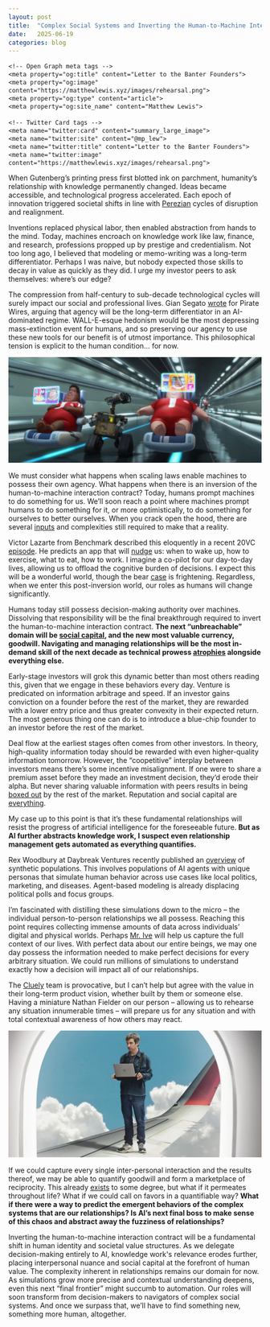 ```yaml
---
layout: post
title:  "Complex Social Systems and Inverting the Human-to-Machine Interaction Contract"
date:   2025-06-19
categories: blog
---
```


<head>
    <!-- Existing meta tags -->
    <meta charset="UTF-8">
    <meta name="viewport" content="width=device-width, initial-scale=1.0">
    
    <!-- Open Graph meta tags -->
    <meta property="og:title" content="Letter to the Banter Founders">
    <meta property="og:image" content="https://matthewlewis.xyz/images/rehearsal.png">
    <meta property="og:type" content="article">
    <meta property="og:site_name" content="Matthew Lewis">
    
    <!-- Twitter Card tags -->
    <meta name="twitter:card" content="summary_large_image">
    <meta name="twitter:site" content="@mp_lew">
    <meta name="twitter:title" content="Letter to the Banter Founders">
    <meta name="twitter:image" content="https://matthewlewis.xyz/images/rehearsal.png">
</head>
<!-- Google tag (gtag.js) -->
<script async src="https://www.googletagmanager.com/gtag/js?id=G-33Z2LTCKEV"></script>
<script>
  window.dataLayer = window.dataLayer || [];
  function gtag(){dataLayer.push(arguments);}
  gtag('js', new Date());

  gtag('config', 'G-33Z2LTCKEV');
</script>

When Gutenberg’s printing press first blotted ink on parchment, humanity’s relationship with knowledge permanently changed. Ideas became accessible, and technological progress accelerated. Each epoch of innovation triggered societal shifts in line with [Perezian](https://carlotaperez.org/) cycles of disruption and realignment.

Inventions replaced physical labor, then enabled abstraction from hands to the mind. Today, machines encroach on knowledge work like law, finance, and research, professions propped up by prestige and credentialism. Not too long ago, I believed that modeling or memo-writing was a long-term differentiator. Perhaps I was naive, but nobody expected those skills to decay in value as quickly as they did. I urge my investor peers to ask themselves: where’s our edge?

The compression from half-century to sub-decade technological cycles will surely impact our social and professional lives. Gian Segato [wrote](https://archive.ph/5LeFU#selection-405.0-408.0) for Pirate Wires, arguing that agency will be the long-term differentiator in an AI-dominated regime. WALL-E-esque hedonism would be the most depressing mass-extinction event for humans, and so preserving our agency to use these new tools for our benefit is of utmost importance. This philosophical tension is explicit to the human condition… for now.

![Wall-E](/images/walle.jpg)

We must consider what happens when scaling laws enable machines to possess their own agency. What happens when there is an inversion of the human-to-machine interaction contract? Today, humans prompt machines to do something for us. We’ll soon reach a point where machines prompt humans to do something for it, or more optimistically, to do something for ourselves to better ourselves. When you crack open the hood, there are several [inputs](https://matthewlewis.xyz/blog/2024/06/04/the-next-first-leg.html) and complexities still required to make that a reality.

Victor Lazarte from Benchmark described this eloquently in a recent 20VC [episode](https://www.thetwentyminutevc.com/victor-lazarte). He predicts an app that will [nudge](https://www.amazon.com/Nudge-Improving-Decisions-Health-Happiness/dp/014311526X) us: when to wake up, how to exercise, what to eat, how to work. I imagine a co-pilot for our day-to-day lives, allowing us to offload the cognitive burden of decisions. I expect this will be a wonderful world, though the bear [case](https://apnews.com/article/chatbot-ai-lawsuit-suicide-teen-artificial-intelligence-9d48adc572100822fdbc3c90d1456bd0) is frightening. Regardless, when we enter this post-inversion world, our roles as humans will change significantly.

Humans today still possess decision-making authority over machines. Dissolving that responsibility will be the final breakthrough required to invert the human-to-machine interaction contract. **The next “unbreachable” domain will be [social capital](https://www.bebr.ufl.edu/sites/default/files/Coleman%20J.%20%281988%29%20Social%20Capital%20in%20the%20Cration%20of%20Human%20Capital.pdf), and the new most valuable currency, goodwill. Navigating and managing relationships will be the most in-demand skill of the next decade as technical prowess [atrophies](https://www.media.mit.edu/projects/your-brain-on-chatgpt/overview/) alongside everything else.**

Early-stage investors will grok this dynamic better than most others reading this, given that we engage in these behaviors every day. Venture is predicated on information arbitrage and speed. If an investor gains conviction on a founder before the rest of the market, they are rewarded with a lower entry price and thus greater convexity in their expected return. The most generous thing one can do is to introduce a blue-chip founder to an investor before the rest of the market.

Deal flow at the earliest stages often comes from other investors. In theory, high-quality information today should be rewarded with even higher-quality information tomorrow. However, the “coopetitive” interplay between investors means there’s some incentive misalignment. If one were to share a premium asset before they made an investment decision, they’d erode their alpha. But never sharing valuable information with peers results in being [boxed out](https://www.jasss.org/1/1/review1.html) by the rest of the market. Reputation and social capital are [everything](https://www.jstor.org/stable/4092751).

My case up to this point is that it’s these fundamental relationships will resist the progress of artificial intelligence for the foreseeable future. **But as AI further abstracts knowledge work, I suspect even relationship management gets automated as everything quantifies.**

Rex Woodbury at Daybreak Ventures recently published an [overview](https://www.digitalnative.tech/p/synthetic-populations) of synthetic populations. This involves populations of AI agents with unique personas that simulate human behavior across use cases like local politics, marketing, and diseases. Agent-based modeling is already displacing political polls and focus groups.

I’m fascinated with distilling these simulations down to the micro – the individual person-to-person relationships we all possess. Reaching this point requires collecting immense amounts of data across individuals’ digital and physical worlds. Perhaps [Mr. Ive](https://openai.com/sam-and-jony/) will help us capture the full context of our lives. With perfect data about our entire beings, we may one day possess the information needed to make perfect decisions for every arbitrary situation. We could run millions of simulations to understand exactly how a decision will impact all of our relationships.

The [Cluely](https://cluely.com/) team is provocative, but I can’t help but agree with the value in their long-term product vision, whether built by them or someone else. Having a miniature Nathan Fielder on our person – allowing us to rehearse any situation innumerable times – will prepare us for any situation and with total contextual awareness of how others may react.

![Rehearsal](/images/rehearsal.png)

If we could capture every single inter-personal interaction and the results thereof, we may be able to quantify goodwill and form a marketplace of reciprocity. This already [exists](https://bernie.market/) to some degree, but what if it permeates throughout life? What if we could call on favors in a quantifiable way? **What if there were a way to predict the emergent behaviors of the complex systems that are our relationships? Is AI’s next final boss to make sense of this chaos and abstract away the fuzziness of relationships?**

Inverting the human-to-machine interaction contract will be a fundamental shift in human identity and societal value structures. As we delegate decision-making entirely to AI, knowledge work's relevance erodes further, placing interpersonal nuance and social capital at the forefront of human value. The complexity inherent in relationships remains our domain for now. As simulations grow more precise and contextual understanding deepens, even this next “final frontier” might succumb to automation. Our roles will soon transform from decision-makers to navigators of complex social systems. And once we surpass that, we’ll have to find something new, something more human, altogether.